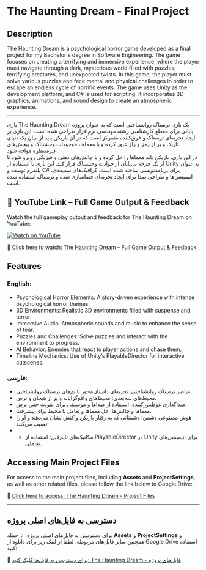 # The Haunting Dream - Final Project

## Description

The Haunting Dream is a psychological horror game developed as a final project for my Bachelor's degree in Software Engineering. The game focuses on creating a terrifying and immersive experience, where the player must navigate through a dark, mysterious world filled with puzzles, terrifying creatures, and unexpected twists. In this game, the player must solve various puzzles and face mental and physical challenges in order to escape an endless cycle of horrific events. The game uses Unity as the development platform, and C# is used for scripting. It incorporates 3D graphics, animations, and sound design to create an atmospheric experience.

---

بازی The Haunting Dream یک بازی ترسناک روانشناختی است که به عنوان پروژه پایانی برای مقطع کارشناسی رشته مهندسی نرم‌افزار طراحی شده است. این بازی بر ایجاد تجربه‌ای ترسناک و غرق‌کننده متمرکز است که در آن بازیکن باید از میان یک دنیای تاریک و پر از رمز و راز عبور کرده و با معماها، موجودات وحشتناک و پیچش‌های غیرمنتظره مواجه شود.  
در این بازی، بازیکن باید معماها را حل کرده و با چالش‌های ذهنی و فیزیکی روبرو شود تا از یک چرخه بی‌پایان از حوادث وحشتناک فرار کند. این بازی با استفاده از Unity به عنوان پلتفرم توسعه و C# برای برنامه‌نویسی ساخته شده است. گرافیک‌های سه‌بعدی، انیمیشن‌ها و طراحی صدا برای ایجاد تجربه‌ای فضاسازی شده و ترسناک استفاده شده است.


## 🎥 YouTube Link – Full Game Output & Feedback

Watch the full gameplay output and feedback for The Haunting Dream on YouTube:

[![Watch on YouTube](https://img.youtube.com/vi/TsbSpEVTdJI/hqdefault.jpg)](https://youtu.be/TsbSpEVTdJI)

🔗 [Click here to watch: The Haunting Dream – Full Game Output & Feedback](https://youtu.be/TsbSpEVTdJI)
## Features

### English:

- Psychological Horror Elements: A story-driven experience with intense psychological horror themes.
- 3D Environments: Realistic 3D environments filled with suspense and terror.
- Immersive Audio: Atmospheric sounds and music to enhance the sense of fear.
- Puzzles and Challenges: Solve puzzles and interact with the environment to progress.
- AI Behavior: Enemies that react to player actions and chase them.
- Timeline Mechanics: Use of Unity’s PlayableDirector for interactive cutscenes.

### فارسی:

- عناصر ترسناک روانشناختی: تجربه‌ای داستان‌محور با تم‌های ترسناک روانشناختی.
- محیط‌های سه‌بعدی: محیط‌های واقع‌گرایانه و پر از هیجان و ترس.
- صداگذاری غوطه‌ورکننده: استفاده از صداها و موسیقی برای تقویت حس ترس.
- معماها و چالش‌ها: حل معماها و تعامل با محیط برای پیشرفت.
- هوش مصنوعی دشمن: دشمنانی که به رفتار بازیکن واکنش نشان می‌دهند و او را تعقیب می‌کنند.
- - مکانیک‌های تایم‌لاین: استفاده از PlayableDirector در Unity برای انیمیشن‌های تعاملی.
 
## Accessing Main Project Files

For access to the main project files, including **Assets** and **ProjectSettings**, as well as other related files, please follow the link below to Google Drive:

🔗 [Click here to access: The Haunting Dream - Project Files](https://drive.google.com/drive/folders/1yM8HJTccTJOtaxAJI3MIHRQHCGVvsAO9?usp=sharing)

---

## دسترسی به فایل‌های اصلی پروژه

برای دسترسی به فایل‌های اصلی پروژه، از جمله **Assets** و **ProjectSettings** و همچنین سایر فایل‌های مربوطه، لطفاً از لینک زیر برای دانلود از Google Drive استفاده کنید:

🔗 [برای دسترسی به فایل‌ها کلیک کنید: The Haunting Dream - فایل‌های پروژه](https://drive.google.com/drive/folders/1yM8HJTccTJOtaxAJI3MIHRQHCGVvsAO9?usp=sharing)
